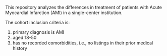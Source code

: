 This repository analyzes the differences in treatment of patients with Acute Myocardial Infarction (AMI) in a single-center institution. 

The cohort inclusion criteria is:
1. primary diagnosis is AMI
2. aged 18-50
3. has no recorded comorbidities, i.e., no listings in their prior medical history
